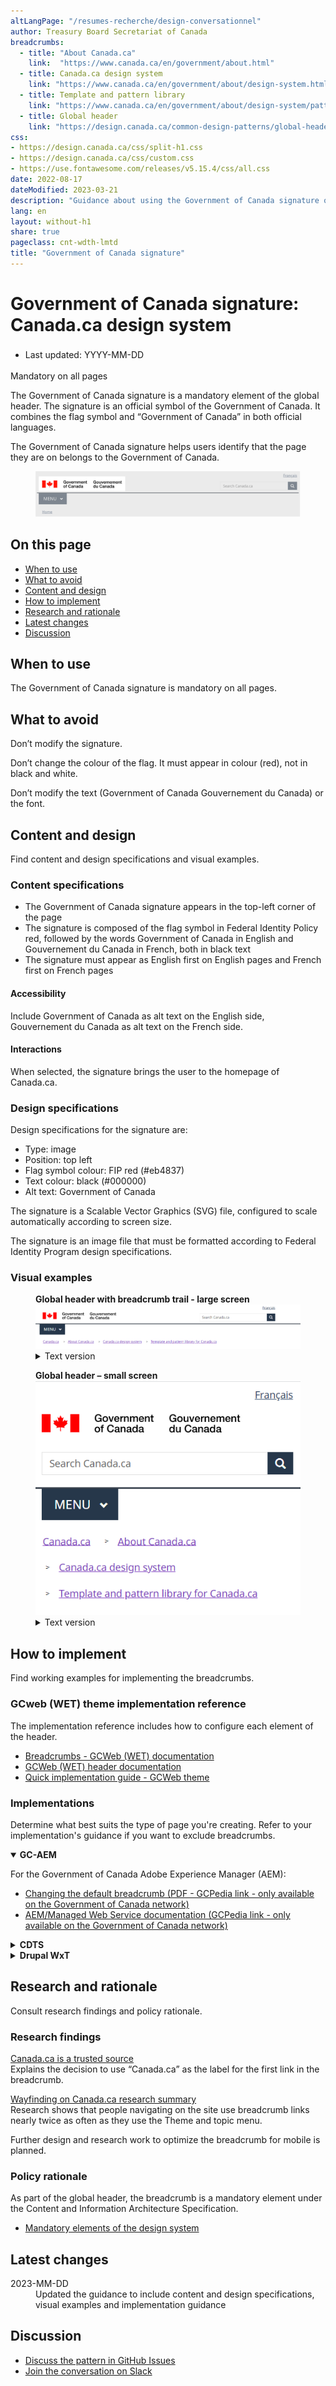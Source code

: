```yaml
---
altLangPage: "/resumes-recherche/design-conversationnel"
author: Treasury Board Secretariat of Canada
breadcrumbs:
  - title: "About Canada.ca"
    link:  "https://www.canada.ca/en/government/about.html"
  - title: Canada.ca design system
    link: "https://www.canada.ca/en/government/about/design-system.html"
  - title: Template and pattern library
    link: "https://www.canada.ca/en/government/about/design-system/pattern-library.html"    
  - title: Global header
    link: "https://design.canada.ca/common-design-patterns/global-header.html"    
css:
- https://design.canada.ca/css/split-h1.css
- https://design.canada.ca/css/custom.css
- https://use.fontawesome.com/releases/v5.15.4/css/all.css
date: 2022-08-17
dateModified: 2023-03-21
description: "Guidance about using the Government of Canada signature on Canada.ca. The signature is an official symbol of the Government of Canada. It always appears in the global header across Canada.ca."
lang: en
layout: without-h1
share: true
pageclass: cnt-wdth-lmtd
title: "Government of Canada signature"
---
```

<h1 property="name" id="wb-cont" dir="ltr"><span class="stacked"><span>Government of Canada signature</span>: <span>Canada.ca design system</span></span></h1>
<div class="row">
  <div class="col-md-12 pull-left">
    <ul class="list-inline small mrgn-bttm-sm" style="line-height:1.65em" id="list-inline-desktop-only">
      <li class="mrgn-rght-lg"> Last updated: YYYY-MM-DD</li>
    </ul>
  </div>
</div>
<p><span class="label label-danger">Mandatory on all pages</span></p>
<p>The Government of Canada signature is a mandatory element of the global header. The signature is an official symbol of the Government of Canada. It combines the flag symbol and “Government of Canada” in both official languages.</p>
<p>The Government of Canada signature helps users identify that the page they are on belongs to the Government of Canada.</p>
<div class="pattern-demo mrgn-tp-lg">
  <figure class="mrgn-bttm-sm"><img src="./images/sig-en.png" class="img-responsive" alt=""></figure>
</div>
<section>
  <h2>On this page</h2>
  <ul>
    <li><a href="#when">When to use</a></li>
    <li><a href="#avoid">What to avoid</a></li>
    <li><a href="#content">Content and design</a></li>
    <li><a href="#implementation">How to implement</a></li>
    <li><a href="#research">Research and rationale</a></li>
    <li><a href="#changes">Latest changes</a></li>
    <li><a href="#discussion">Discussion</a></li>
  </ul>
</section>
<h2 id="when">When to use</h2>
<p>The Government of Canada signature is mandatory on all pages.</p>
<h2 id="avoid">What to avoid</h2>
<p>Don’t modify the signature.</p>
<p>Don’t change the colour of the flag. It must appear in colour (red), not in black and white.</p>
<p>Don’t modify the text (Government of Canada Gouvernement du Canada) or the font.</p>
<h2 id="content">Content and design</h2>
<p>Find content and design specifications and visual examples.</p>
<h3>Content specifications</h3>
<ul>
  <li>The Government of Canada signature appears in the top-left corner of the page</li>
  <li>The signature is composed of the flag symbol in Federal Identity Policy red, followed by the words Government of Canada in English and Gouvernement du Canada in French, both in black text</li>
  <li>The signature must appear as English first on English pages and French first on French pages</li>
</ul>
<h4>Accessibility</h4>
<p>Include Government of Canada as alt text on the English side, Gouvernement du Canada as alt text on the French side.</p>
<h4>Interactions</h4>
<p>When selected, the signature brings the user to the homepage of Canada.ca.</p>
<h3>Design specifications</h3>
<p>Design specifications for the signature are:</p>
<ul>
  <li>Type: image</li>
  <li>Position: top left</li>
  <li>Flag symbol colour: FIP red (#eb4837)</li>
  <li>Text colour: black (#000000)</li>
  <li>Alt text: Government of Canada</li>
</ul>
<p>The signature is a Scalable Vector Graphics (SVG) file, configured to scale automatically according to screen size.</p>
<p>The signature is an image file that must be formatted according to Federal Identity Program design specifications.</p>
<h3>Visual examples</h3>
<div class="pattern-demo mrgn-tp-lg">
  <figure>
    <figcaption><b>Global header with breadcrumb trail  - large screen</b></figcaption>
    <img src="./images/glogal-header-breadcrumb-en.png" class="img-responsive" alt="The breadcrumbs appear under the menu button in a horizontal line. Text version below:">
    <details>
      <summary class="wb-toggle small" data-toggle="{&quot;print&quot;:&quot;on&quot;}">Text version</summary>
      <p class="mrgn-tp-lg">On large screens, the global header has 4 rows:</p>
      <ol>
        <li>Language toggle in the top-right corner</li>
        <li>Government of Canada signature in the left corner, site search box on the right</li>
        <li>Below a divider line, the theme and topic menu is on the left, the optional Sign in button is on the right</li>
        <li>Breadcrumb on the left</li>
      </ol>
    </details>
  </figure>
</div>
<div class="pattern-demo mrgn-tp-lg">
  <figure>
    <figcaption><b>Global header – small screen</b></figcaption>
    <img src="./images/glogal-header-breadcrumb-small-screen-en.png" class="img-responsive" alt="The breadcrumbs appear under the menu button. Text version below:">
    <details>
      <summary class="wb-toggle small" data-toggle="{&quot;print&quot;:&quot;on&quot;}">Text version</summary>
      <p class="mrgn-tp-lg">On small screens, the global header on a standard page has 4 rows:</p>
      <ol>
        <li>Government of Canada signature in the top-left corner, language toggle in the top-right corner</li>
        <li>Site search box directly below, it spans the entire row</li>
        <li>Below a divider line, the theme and topic menu is on the left, the optional Sign in button is</li>
      </ol>
    </details>
  </figure>
</div>
<h2 id="implementation">How to implement</h2>
<p>Find working examples for implementing the breadcrumbs.</p>
<h3>GCweb (WET) theme implementation reference</h3>
<p>The implementation reference includes how to configure each element of the header.</p>
<ul>
  <li><a href="https://wet-boew.github.io/GCWeb/sites/breadcrumbs/breadcrumbs-en.html">Breadcrumbs - GCWeb (WET) documentation</a></li>
  <li><a href="https://wet-boew.github.io/GCWeb/sites/header/header-docs-en.html">GCWeb (WET) header documentation</a></li>
  <li><a href="https://wet-boew.github.io/GCWeb/docs/implementing-en.html">Quick implementation guide - GCWeb theme</a></li>
</ul>
<h3>Implementations</h3>
<p>Determine what best suits the type of page you're creating. Refer to your implementation's guidance if you want to exclude breadcrumbs.</p>
<div class="row">
  <div class="col-md-8">
    <div class="wb-tabs mrgn-tp-lg">
      <div class="tabpanels">
        <details id="004" open="open">
          <summary><strong>GC-AEM</strong></summary>
          <p class="mrgn-tp-lg">For the Government of Canada Adobe Experience Manager (AEM):</p>
          <ul>
            <li><a href="https://www.gcpedia.gc.ca/gcwiki/images/9/9a/AEM-6.5-Documentation-Unit-3-7-Changing-the-Default-Breadcrumb.pdf">Changing the default breadcrumb (PDF - GCPedia link - only available on the Government of Canada network)</a></li>
            <li><a href="https://www.gcpedia.gc.ca/wiki/AEM_GC-specific_Documentation_6.5">AEM/Managed Web Service documentation (GCPedia link - only available on the Government of Canada network)</a></li>
          </ul>
        </details>
        <details id="005">
          <summary><strong>CDTS</strong></summary>
          <p class="mrgn-tp-lg">For the Centrally Deployed Templates Solution (CDTS):</p>
          <ul>
            <li><a href="https://cdts.service.canada.ca/app/cls/WET/gcweb/v4_0_47/cdts/samples/breadcrumbs-en.html">Breadcrumbs - CDTS documentation </a></li>
            <li><a href="https://cenw-wscoe.github.io/sgdc-cdts/docs/index-en.html">CDTS documentation</a></li>
          </ul>
        </details>
        <details id="006">
          <summary><strong>Drupal WxT</strong></summary>
          <p class="mrgn-tp-lg">For Drupal WxT:</p>
          <ul>
            <li><a href="https://drupalwxt.github.io/en/">Drupal WxT documentation</a></li>
          </ul>
        </details>
      </div>
    </div>
  </div>
</div>
<h2 id="research">Research and rationale</h2>
<p>Consult research findings and policy rationale.</p>
<h3>Research findings</h3>
<p><a href="https://blog.canada.ca/2020/08/10/CanadaDotCa-trusted-source.html">Canada.ca is a trusted source</a><br>
  Explains the decision to use “Canada.ca” as the label for the first link in the breadcrumb.</p>
<p><a href="https://blog.canada.ca/research-summaries/wayfinding-on-canada-ca.html">Wayfinding on Canada.ca research summary</a><br>
  Research shows that people navigating on the site use breadcrumb links nearly twice as often as they use the Theme and topic menu.</p>
<p>Further design and research work to optimize the breadcrumb for mobile is planned.</p>
<h3>Policy rationale</h3>
<p>As part of the global header, the breadcrumb is a mandatory element under the Content and Information Architecture Specification.</p>
<ul>
  <li><a href="https://www.canada.ca/en/treasury-board-secretariat/services/government-communications/canada-content-information-architecture-specification/mandatory-elements.html">Mandatory elements of the design system</a></li>
</ul>
<h2 id="changes">Latest changes</h2>
<dl class="dl-horizontal">
  <dt>
    <time datetime="2023-MM-DD" class="link-muted">2023-MM-DD</time>
  </dt>
  <dd>Updated the guidance to include content and design specifications, visual examples and implementation guidance</dd>
</dl>
<h2 id="discussion">Discussion</h2>
<ul>
  <li><a href="https://github.com/canada-ca/design-system/issues">Discuss the pattern in GitHub Issues</a></li>
  <li><a href="http://design-GC-conception.slack.com">Join the conversation on Slack</a></li>
</ul>
